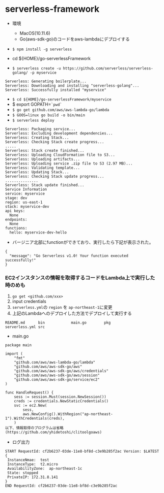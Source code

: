 # serverless-framework

- 環境
  - MacOS(10.11.6) 
  - Go(aws-sdk-go)のコードをaws-lambdaにデプロイする

- `$ npm install -g serverless`

- cd ${HOME}/go-serverlessFramework

- `$ serverless create -u https://github.com/serverless/serverless-golang/ -p myservice`
```
Serverless: Generating boilerplate...
Serverless: Downloading and installing "serverless-golang"...
Serverless: Successfully installed "myservice"
```
- `$ cd ${HOME}/go-serverlessFramework/myservice`
- $ export GOPATH=`` `pwd` ``
- `$ go get github.com/aws/aws-lambda-go/lambda`
- `$ GOOS=linux go build -o bin/main`
- `$ serverless deploy`
```
Serverless: Packaging service...
Serverless: Excluding development dependencies...
Serverless: Creating Stack...
Serverless: Checking Stack create progress...
.....
Serverless: Stack create finished...
Serverless: Uploading CloudFormation file to S3...
Serverless: Uploading artifacts...
Serverless: Uploading service .zip file to S3 (2.97 MB)...
Serverless: Validating template...
Serverless: Updating Stack...
Serverless: Checking Stack update progress...
...............
Serverless: Stack update finished...
Service Information
service: myservice
stage: dev
region: us-east-1
stack: myservice-dev
api keys:
  None
endpoints:
  None
functions:
  hello: myservice-dev-hello
```
- バージニア北部にfunctionができており、実行したら下記が表示された。
```
{
  "message": "Go Serverless v1.0! Your function executed successfully!"
}
```

### EC2インスタンスの情報を取得するコードをLambda上で実行した時のめも

1. `go get <github.com/xxx>`
1. input credentials
1. `serverless.yml`の `region` を `ap-northeast-1`に変更
1. 上記のLambdaへのデプロイした方法でデプロイして実行する


```
README.md      bin            main.go        pkg            serverless.yml src
```
- main.go
```
package main

import (
	"fmt"
	"github.com/aws/aws-lambda-go/lambda"
	"github.com/aws/aws-sdk-go/aws"
	"github.com/aws/aws-sdk-go/aws/credentials"
	"github.com/aws/aws-sdk-go/aws/session"
	"github.com/aws/aws-sdk-go/service/ec2"
)

func HandleRequest() {
	sess := session.Must(session.NewSession())
	creds := credentials.NewStaticCredentials()
	svc := ec2.New(
		sess,
		aws.NewConfig().WithRegion("ap-northeast-1").WithCredentials(creds),
	)
以下、情報取得のプログラムは省略
(https://github.com/yhidetoshi/clitoolgoaws)
```

- ログ出力
```
START RequestId: cf2b6237-03de-11e8-bf8d-c3e9b285f2ac Version: $LATEST
{
 InstanceNmae:	test
 InstanceType:	t2.micro
 AvailabilityZone:	ap-northeast-1c
 State:	stopped
 PrivateIP:	172.31.8.141
}
END RequestId: cf2b6237-03de-11e8-bf8d-c3e9b285f2ac 
```
